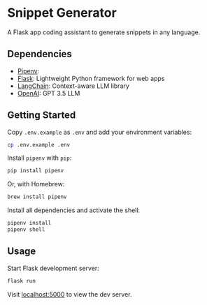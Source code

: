 # Snippet Generator

A Flask app coding assistant to generate snippets in any language.

## Dependencies

* [Pipenv](https://docs.pipenv.org/basics/): 
* [Flask](https://flask.palletsprojects.com/): Lightweight Python framework for web apps
* [LangChain](https://www.langchain.com/): Context-aware LLM library
* [OpenAI](https://platform.openai.com/docs/overview): GPT 3.5 LLM

## Getting Started

Copy `.env.example` as `.env` and add your environment variables:

```bash
cp .env.example .env
```

Install `pipenv` with `pip`:

```bash
pip install pipenv
```

Or, with Homebrew:

```bash
brew install pipenv
```

Install all dependencies and activate the shell:

```bash
pipenv install
pipenv shell
```

## Usage

Start Flask development server:

```bash
flask run
```

Visit <a href="http://localhost:5000">localhost:5000</a> to view the dev server.